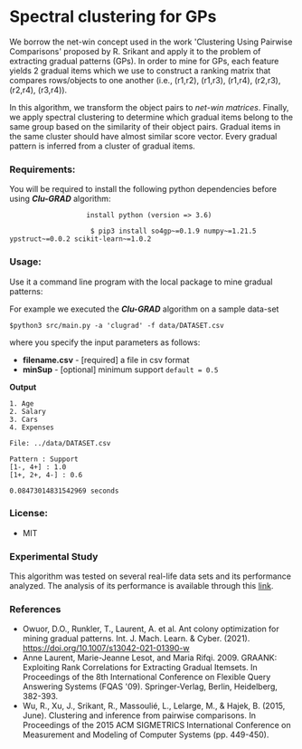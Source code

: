 # Spectral clustering for GPs

We borrow the net-win concept used in the work 'Clustering Using Pairwise Comparisons' proposed by R. Srikant and apply it to the
problem of extracting gradual patterns (GPs). In order to mine for GPs, each feature yields 2 gradual items which we use
to construct a ranking matrix that compares rows/objects to one another (i.e., (r1,r2), (r1,r3), (r1,r4), (r2,r3), (r2,r4),
(r3,r4)).

In this algorithm, we transform the object pairs to *net-win matrices*. Finally, we apply spectral clustering to
determine which gradual items belong to the same group based on the similarity of their object pairs. Gradual items in
the same cluster should have almost similar score vector. Every gradual pattern is inferred from a cluster of gradual items. <!-- The research paper is available via this link: -->

<!-- * Owuor, D.O., Runkler, T., Laurent, A. et al. Ant colony optimization for mining gradual patterns. Int. J. Mach. Learn. & Cyber. (2021). https://doi.org/10.1007/s13042-021-01390-w -->


### Requirements:

You will be required to install the following python dependencies before using <em><strong>Clu-GRAD</strong></em> algorithm:<br>
```
                   install python (version => 3.6)

```
<!-- python-dateutil scikit-fuzzy cython h5py mpi4py -->
```
                    $ pip3 install so4gp~=0.1.9 numpy~=1.21.5 ypstruct~=0.0.2 scikit-learn~=1.0.2

```

### Usage:
Use it a command line program with the local package to mine gradual patterns:

For example we executed the <em><strong>Clu-GRAD</strong></em> algorithm on a sample data-set<br>
```
$python3 src/main.py -a 'clugrad' -f data/DATASET.csv
```

where you specify the input parameters as follows:<br>
* <strong>filename.csv</strong> - [required] a file in csv format <br>
* <strong>minSup</strong> - [optional] minimum support ```default = 0.5``` <br>


<strong>Output</strong><br>
```
1. Age
2. Salary
3. Cars
4. Expenses

File: ../data/DATASET.csv

Pattern : Support
[1-, 4+] : 1.0
[1+, 2+, 4-] : 0.6

0.08473014831542969 seconds
```

### License:

* MIT

### Experimental Study

This algorithm was tested on several real-life data sets and its performance analyzed. The analysis of its performance is available through this [link](https://github.com/owuordickson/meso-hpc-lr/tree/master/results/clugp).

### References

* Owuor, D.O., Runkler, T., Laurent, A. et al. Ant colony optimization for mining gradual patterns. Int. J. Mach. Learn. & Cyber. (2021). https://doi.org/10.1007/s13042-021-01390-w
* Anne Laurent, Marie-Jeanne Lesot, and Maria Rifqi. 2009. GRAANK: Exploiting Rank Correlations for Extracting Gradual Itemsets. In Proceedings of the 8th International Conference on Flexible Query Answering Systems (FQAS '09). Springer-Verlag, Berlin, Heidelberg, 382-393.
* Wu, R., Xu, J., Srikant, R., Massoulié, L., Lelarge, M., & Hajek, B. (2015, June). Clustering and inference from pairwise comparisons. In Proceedings of the 2015 ACM SIGMETRICS International Conference on Measurement and Modeling of Computer Systems (pp. 449-450).